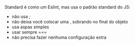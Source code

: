 Standard é como um Eslint, mas usa o padrão standard do JS:
- não usa ;
- não deixa você colocar uma , sobrando no final do objeto
- usa aspas simples
- usar sempre ===
- não precisa fazer nenhuma configuração extra
